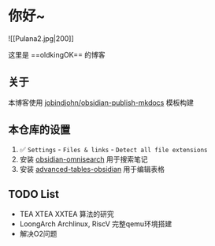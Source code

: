 # 你好~

![[Pulana2.jpg|200]]

这里是 ==oldkingOK== 的博客

## 关于

本博客使用 [jobindjohn/obsidian-publish-mkdocs](https://github.com/jobindjohn/obsidian-publish-mkdocs) 模板构建

## 本仓库的设置

1. ✅ `Settings` - `Files & links` - `Detect all file extensions` 
2. 安装 [obsidian-omnisearch](https://github.com/scambier/obsidian-omnisearch) 用于搜索笔记
3. 安装 [advanced-tables-obsidian](https://github.com/tgrosinger/advanced-tables-obsidian) 用于编辑表格

## TODO List

- TEA XTEA XXTEA 算法的研究
- LoongArch Archlinux, RiscV 完整qemu环境搭建
- 解决O2问题